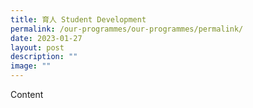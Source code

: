 ```yaml
---
title: 育人 Student Development
permalink: /our-programmes/our-programmes/permalink/
date: 2023-01-27
layout: post
description: ""
image: ""
---
```

Content